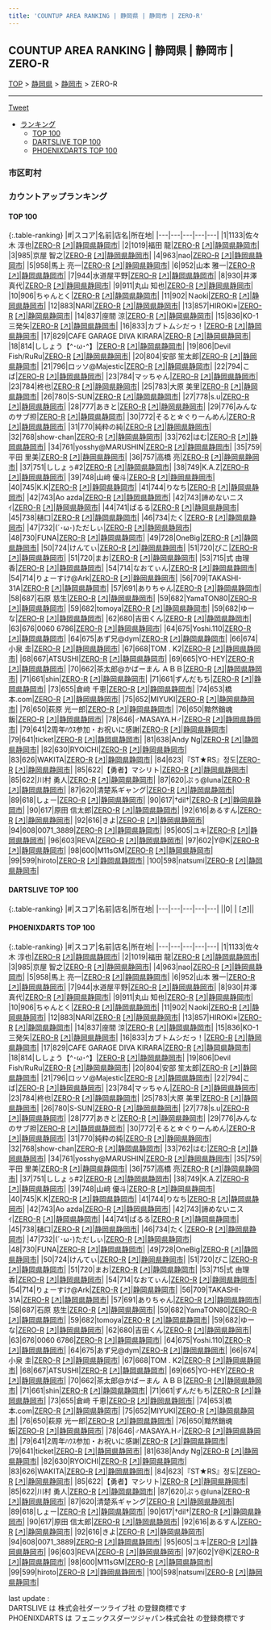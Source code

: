 ```yaml
---
title: 'COUNTUP AREA RANKING | 静岡県 | 静岡市 | ZERO-R'
---
```

## COUNTUP AREA RANKING | 静岡県 | 静岡市 | ZERO-R

[TOP](/darts/rank/) > [静岡県](/darts/rank/静岡県/) > [静岡市](/darts/rank/静岡県/静岡市/) > ZERO-R

___

<a href="https://twitter.com/share?ref_src=twsrc%5Etfw" data-text="COUNTUP AREA RANKING | 静岡県静岡市ZERO-R" class="twitter-share-button" data-hashtags="DARTSLIVE,PHOENIXDARTS,darts,ダーツ" data-show-count="false">Tweet</a>

* [ランキング](#カウントアップランキング)
    * [TOP 100](#top-100)
    * [DARTSLIVE TOP 100](#dartslive-top-100)
    * [PHOENIXDARTS TOP 100](#phoenixdarts-top-100)

### 市区町村

<ul>

</ul>

### カウントアップランキング

#### TOP 100



{:.table-ranking}
|#|スコア|名前|店名|所在地|
|---|---|---|---|---|
|1|1133|<span class="rank-name-pd"><span class="pro-icon-pd"></span>佐々木 淳也</span>|<a href="/darts/rank/shops/6836.html">ZERO-R</a> <a href="https://vs.phoenixdarts.com/jp/shop/shopDetailInfo/s_6836?s_seq=6836">[↗]</a>|<a href="/darts/rank/静岡県/静岡市">静岡県静岡市</a>|
|2|1019|<span class="rank-name-pd"><span class="pro-icon-pd"></span>福田 龍</span>|<a href="/darts/rank/shops/6836.html">ZERO-R</a> <a href="https://vs.phoenixdarts.com/jp/shop/shopDetailInfo/s_6836?s_seq=6836">[↗]</a>|<a href="/darts/rank/静岡県/静岡市">静岡県静岡市</a>|
|3|985|<span class="rank-name-pd">京屋 智之</span>|<a href="/darts/rank/shops/6836.html">ZERO-R</a> <a href="https://vs.phoenixdarts.com/jp/shop/shopDetailInfo/s_6836?s_seq=6836">[↗]</a>|<a href="/darts/rank/静岡県/静岡市">静岡県静岡市</a>|
|4|963|<span class="rank-name-pd">nao</span>|<a href="/darts/rank/shops/6836.html">ZERO-R</a> <a href="https://vs.phoenixdarts.com/jp/shop/shopDetailInfo/s_6836?s_seq=6836">[↗]</a>|<a href="/darts/rank/静岡県/静岡市">静岡県静岡市</a>|
|5|958|<span class="rank-name-pd">馬上 亮一</span>|<a href="/darts/rank/shops/6836.html">ZERO-R</a> <a href="https://vs.phoenixdarts.com/jp/shop/shopDetailInfo/s_6836?s_seq=6836">[↗]</a>|<a href="/darts/rank/静岡県/静岡市">静岡県静岡市</a>|
|6|952|<span class="rank-name-pd">山本 雅一</span>|<a href="/darts/rank/shops/6836.html">ZERO-R</a> <a href="https://vs.phoenixdarts.com/jp/shop/shopDetailInfo/s_6836?s_seq=6836">[↗]</a>|<a href="/darts/rank/静岡県/静岡市">静岡県静岡市</a>|
|7|944|<span class="rank-name-pd">水道屋平野</span>|<a href="/darts/rank/shops/6836.html">ZERO-R</a> <a href="https://vs.phoenixdarts.com/jp/shop/shopDetailInfo/s_6836?s_seq=6836">[↗]</a>|<a href="/darts/rank/静岡県/静岡市">静岡県静岡市</a>|
|8|930|<span class="rank-name-pd">井澤 真代</span>|<a href="/darts/rank/shops/6836.html">ZERO-R</a> <a href="https://vs.phoenixdarts.com/jp/shop/shopDetailInfo/s_6836?s_seq=6836">[↗]</a>|<a href="/darts/rank/静岡県/静岡市">静岡県静岡市</a>|
|9|911|<span class="rank-name-pd"><span class="pro-icon-pd"></span>丸山 知也</span>|<a href="/darts/rank/shops/6836.html">ZERO-R</a> <a href="https://vs.phoenixdarts.com/jp/shop/shopDetailInfo/s_6836?s_seq=6836">[↗]</a>|<a href="/darts/rank/静岡県/静岡市">静岡県静岡市</a>|
|10|906|<span class="rank-name-pd">ちゃんとく</span>|<a href="/darts/rank/shops/6836.html">ZERO-R</a> <a href="https://vs.phoenixdarts.com/jp/shop/shopDetailInfo/s_6836?s_seq=6836">[↗]</a>|<a href="/darts/rank/静岡県/静岡市">静岡県静岡市</a>|
|11|902|<span class="rank-name-pd">Ｎaoki</span>|<a href="/darts/rank/shops/6836.html">ZERO-R</a> <a href="https://vs.phoenixdarts.com/jp/shop/shopDetailInfo/s_6836?s_seq=6836">[↗]</a>|<a href="/darts/rank/静岡県/静岡市">静岡県静岡市</a>|
|12|883|<span class="rank-name-pd">NARI</span>|<a href="/darts/rank/shops/6836.html">ZERO-R</a> <a href="https://vs.phoenixdarts.com/jp/shop/shopDetailInfo/s_6836?s_seq=6836">[↗]</a>|<a href="/darts/rank/静岡県/静岡市">静岡県静岡市</a>|
|13|857|<span class="rank-name-pd">HIROKI⭐︎</span>|<a href="/darts/rank/shops/6836.html">ZERO-R</a> <a href="https://vs.phoenixdarts.com/jp/shop/shopDetailInfo/s_6836?s_seq=6836">[↗]</a>|<a href="/darts/rank/静岡県/静岡市">静岡県静岡市</a>|
|14|837|<span class="rank-name-pd">座間 涼</span>|<a href="/darts/rank/shops/6836.html">ZERO-R</a> <a href="https://vs.phoenixdarts.com/jp/shop/shopDetailInfo/s_6836?s_seq=6836">[↗]</a>|<a href="/darts/rank/静岡県/静岡市">静岡県静岡市</a>|
|15|836|<span class="rank-name-pd">KO-1 三発矢</span>|<a href="/darts/rank/shops/6836.html">ZERO-R</a> <a href="https://vs.phoenixdarts.com/jp/shop/shopDetailInfo/s_6836?s_seq=6836">[↗]</a>|<a href="/darts/rank/静岡県/静岡市">静岡県静岡市</a>|
|16|833|<span class="rank-name-pd">カブトムシだっ！</span>|<a href="/darts/rank/shops/6836.html">ZERO-R</a> <a href="https://vs.phoenixdarts.com/jp/shop/shopDetailInfo/s_6836?s_seq=6836">[↗]</a>|<a href="/darts/rank/静岡県/静岡市">静岡県静岡市</a>|
|17|829|<span class="rank-name-pd">CAFE GARAGE DIVA KIRARA</span>|<a href="/darts/rank/shops/6836.html">ZERO-R</a> <a href="https://vs.phoenixdarts.com/jp/shop/shopDetailInfo/s_6836?s_seq=6836">[↗]</a>|<a href="/darts/rank/静岡県/静岡市">静岡県静岡市</a>|
|18|814|<span class="rank-name-pd">ししょう【^･ω･^】</span>|<a href="/darts/rank/shops/6836.html">ZERO-R</a> <a href="https://vs.phoenixdarts.com/jp/shop/shopDetailInfo/s_6836?s_seq=6836">[↗]</a>|<a href="/darts/rank/静岡県/静岡市">静岡県静岡市</a>|
|19|806|<span class="rank-name-pd">Devil Fish/RuRu</span>|<a href="/darts/rank/shops/6836.html">ZERO-R</a> <a href="https://vs.phoenixdarts.com/jp/shop/shopDetailInfo/s_6836?s_seq=6836">[↗]</a>|<a href="/darts/rank/静岡県/静岡市">静岡県静岡市</a>|
|20|804|<span class="rank-name-pd"><span class="pro-icon-pd"></span>安部 笙太郎</span>|<a href="/darts/rank/shops/6836.html">ZERO-R</a> <a href="https://vs.phoenixdarts.com/jp/shop/shopDetailInfo/s_6836?s_seq=6836">[↗]</a>|<a href="/darts/rank/静岡県/静岡市">静岡県静岡市</a>|
|21|796|<span class="rank-name-pd">ロッソ@Majestic</span>|<a href="/darts/rank/shops/6836.html">ZERO-R</a> <a href="https://vs.phoenixdarts.com/jp/shop/shopDetailInfo/s_6836?s_seq=6836">[↗]</a>|<a href="/darts/rank/静岡県/静岡市">静岡県静岡市</a>|
|22|794|<span class="rank-name-pd">こば</span>|<a href="/darts/rank/shops/6836.html">ZERO-R</a> <a href="https://vs.phoenixdarts.com/jp/shop/shopDetailInfo/s_6836?s_seq=6836">[↗]</a>|<a href="/darts/rank/静岡県/静岡市">静岡県静岡市</a>|
|23|784|<span class="rank-name-pd">マッちゃん</span>|<a href="/darts/rank/shops/6836.html">ZERO-R</a> <a href="https://vs.phoenixdarts.com/jp/shop/shopDetailInfo/s_6836?s_seq=6836">[↗]</a>|<a href="/darts/rank/静岡県/静岡市">静岡県静岡市</a>|
|23|784|<span class="rank-name-pd">柊也</span>|<a href="/darts/rank/shops/6836.html">ZERO-R</a> <a href="https://vs.phoenixdarts.com/jp/shop/shopDetailInfo/s_6836?s_seq=6836">[↗]</a>|<a href="/darts/rank/静岡県/静岡市">静岡県静岡市</a>|
|25|783|<span class="rank-name-pd">大原 美里</span>|<a href="/darts/rank/shops/6836.html">ZERO-R</a> <a href="https://vs.phoenixdarts.com/jp/shop/shopDetailInfo/s_6836?s_seq=6836">[↗]</a>|<a href="/darts/rank/静岡県/静岡市">静岡県静岡市</a>|
|26|780|<span class="rank-name-pd">S-SUN</span>|<a href="/darts/rank/shops/6836.html">ZERO-R</a> <a href="https://vs.phoenixdarts.com/jp/shop/shopDetailInfo/s_6836?s_seq=6836">[↗]</a>|<a href="/darts/rank/静岡県/静岡市">静岡県静岡市</a>|
|27|778|<span class="rank-name-pd">s.u</span>|<a href="/darts/rank/shops/6836.html">ZERO-R</a> <a href="https://vs.phoenixdarts.com/jp/shop/shopDetailInfo/s_6836?s_seq=6836">[↗]</a>|<a href="/darts/rank/静岡県/静岡市">静岡県静岡市</a>|
|28|777|<span class="rank-name-pd">あきと</span>|<a href="/darts/rank/shops/6836.html">ZERO-R</a> <a href="https://vs.phoenixdarts.com/jp/shop/shopDetailInfo/s_6836?s_seq=6836">[↗]</a>|<a href="/darts/rank/静岡県/静岡市">静岡県静岡市</a>|
|29|776|<span class="rank-name-pd">みんなのサブ担</span>|<a href="/darts/rank/shops/6836.html">ZERO-R</a> <a href="https://vs.phoenixdarts.com/jp/shop/shopDetailInfo/s_6836?s_seq=6836">[↗]</a>|<a href="/darts/rank/静岡県/静岡市">静岡県静岡市</a>|
|30|772|<span class="rank-name-pd">そると☆ぐりーんめん</span>|<a href="/darts/rank/shops/6836.html">ZERO-R</a> <a href="https://vs.phoenixdarts.com/jp/shop/shopDetailInfo/s_6836?s_seq=6836">[↗]</a>|<a href="/darts/rank/静岡県/静岡市">静岡県静岡市</a>|
|31|770|<span class="rank-name-pd">純粋の純</span>|<a href="/darts/rank/shops/6836.html">ZERO-R</a> <a href="https://vs.phoenixdarts.com/jp/shop/shopDetailInfo/s_6836?s_seq=6836">[↗]</a>|<a href="/darts/rank/静岡県/静岡市">静岡県静岡市</a>|
|32|768|<span class="rank-name-pd">show-chan</span>|<a href="/darts/rank/shops/6836.html">ZERO-R</a> <a href="https://vs.phoenixdarts.com/jp/shop/shopDetailInfo/s_6836?s_seq=6836">[↗]</a>|<a href="/darts/rank/静岡県/静岡市">静岡県静岡市</a>|
|33|762|<span class="rank-name-pd">はむ</span>|<a href="/darts/rank/shops/6836.html">ZERO-R</a> <a href="https://vs.phoenixdarts.com/jp/shop/shopDetailInfo/s_6836?s_seq=6836">[↗]</a>|<a href="/darts/rank/静岡県/静岡市">静岡県静岡市</a>|
|34|761|<span class="rank-name-pd">yosshy@MARUSHIN</span>|<a href="/darts/rank/shops/6836.html">ZERO-R</a> <a href="https://vs.phoenixdarts.com/jp/shop/shopDetailInfo/s_6836?s_seq=6836">[↗]</a>|<a href="/darts/rank/静岡県/静岡市">静岡県静岡市</a>|
|35|759|<span class="rank-name-pd"><span class="pro-icon-pd"></span>平田 里美</span>|<a href="/darts/rank/shops/6836.html">ZERO-R</a> <a href="https://vs.phoenixdarts.com/jp/shop/shopDetailInfo/s_6836?s_seq=6836">[↗]</a>|<a href="/darts/rank/静岡県/静岡市">静岡県静岡市</a>|
|36|757|<span class="rank-name-pd"><span class="pro-icon-pd"></span>高橋  亮</span>|<a href="/darts/rank/shops/6836.html">ZERO-R</a> <a href="https://vs.phoenixdarts.com/jp/shop/shopDetailInfo/s_6836?s_seq=6836">[↗]</a>|<a href="/darts/rank/静岡県/静岡市">静岡県静岡市</a>|
|37|751|<span class="rank-name-pd">ししょぅ#2</span>|<a href="/darts/rank/shops/6836.html">ZERO-R</a> <a href="https://vs.phoenixdarts.com/jp/shop/shopDetailInfo/s_6836?s_seq=6836">[↗]</a>|<a href="/darts/rank/静岡県/静岡市">静岡県静岡市</a>|
|38|749|<span class="rank-name-pd">K.A.Z</span>|<a href="/darts/rank/shops/6836.html">ZERO-R</a> <a href="https://vs.phoenixdarts.com/jp/shop/shopDetailInfo/s_6836?s_seq=6836">[↗]</a>|<a href="/darts/rank/静岡県/静岡市">静岡県静岡市</a>|
|39|748|<span class="rank-name-pd"><span class="pro-icon-pd"></span>山﨑 優斗</span>|<a href="/darts/rank/shops/6836.html">ZERO-R</a> <a href="https://vs.phoenixdarts.com/jp/shop/shopDetailInfo/s_6836?s_seq=6836">[↗]</a>|<a href="/darts/rank/静岡県/静岡市">静岡県静岡市</a>|
|40|745|<span class="rank-name-pd">K.K</span>|<a href="/darts/rank/shops/6836.html">ZERO-R</a> <a href="https://vs.phoenixdarts.com/jp/shop/shopDetailInfo/s_6836?s_seq=6836">[↗]</a>|<a href="/darts/rank/静岡県/静岡市">静岡県静岡市</a>|
|41|744|<span class="rank-name-pd">りなち</span>|<a href="/darts/rank/shops/6836.html">ZERO-R</a> <a href="https://vs.phoenixdarts.com/jp/shop/shopDetailInfo/s_6836?s_seq=6836">[↗]</a>|<a href="/darts/rank/静岡県/静岡市">静岡県静岡市</a>|
|42|743|<span class="rank-name-pd">Ao azda</span>|<a href="/darts/rank/shops/6836.html">ZERO-R</a> <a href="https://vs.phoenixdarts.com/jp/shop/shopDetailInfo/s_6836?s_seq=6836">[↗]</a>|<a href="/darts/rank/静岡県/静岡市">静岡県静岡市</a>|
|42|743|<span class="rank-name-pd">諦めないニスｲ</span>|<a href="/darts/rank/shops/6836.html">ZERO-R</a> <a href="https://vs.phoenixdarts.com/jp/shop/shopDetailInfo/s_6836?s_seq=6836">[↗]</a>|<a href="/darts/rank/静岡県/静岡市">静岡県静岡市</a>|
|44|741|<span class="rank-name-pd">ぱるる</span>|<a href="/darts/rank/shops/6836.html">ZERO-R</a> <a href="https://vs.phoenixdarts.com/jp/shop/shopDetailInfo/s_6836?s_seq=6836">[↗]</a>|<a href="/darts/rank/静岡県/静岡市">静岡県静岡市</a>|
|45|738|<span class="rank-name-pd">樋口</span>|<a href="/darts/rank/shops/6836.html">ZERO-R</a> <a href="https://vs.phoenixdarts.com/jp/shop/shopDetailInfo/s_6836?s_seq=6836">[↗]</a>|<a href="/darts/rank/静岡県/静岡市">静岡県静岡市</a>|
|46|734|<span class="rank-name-pd">たく</span>|<a href="/darts/rank/shops/6836.html">ZERO-R</a> <a href="https://vs.phoenixdarts.com/jp/shop/shopDetailInfo/s_6836?s_seq=6836">[↗]</a>|<a href="/darts/rank/静岡県/静岡市">静岡県静岡市</a>|
|47|732|<span class="rank-name-pd">(´･ω･)ただしぃ</span>|<a href="/darts/rank/shops/6836.html">ZERO-R</a> <a href="https://vs.phoenixdarts.com/jp/shop/shopDetailInfo/s_6836?s_seq=6836">[↗]</a>|<a href="/darts/rank/静岡県/静岡市">静岡県静岡市</a>|
|48|730|<span class="rank-name-pd">FUNA</span>|<a href="/darts/rank/shops/6836.html">ZERO-R</a> <a href="https://vs.phoenixdarts.com/jp/shop/shopDetailInfo/s_6836?s_seq=6836">[↗]</a>|<a href="/darts/rank/静岡県/静岡市">静岡県静岡市</a>|
|49|728|<span class="rank-name-pd">OneBig</span>|<a href="/darts/rank/shops/6836.html">ZERO-R</a> <a href="https://vs.phoenixdarts.com/jp/shop/shopDetailInfo/s_6836?s_seq=6836">[↗]</a>|<a href="/darts/rank/静岡県/静岡市">静岡県静岡市</a>|
|50|724|<span class="rank-name-pd">けんてぃ</span>|<a href="/darts/rank/shops/6836.html">ZERO-R</a> <a href="https://vs.phoenixdarts.com/jp/shop/shopDetailInfo/s_6836?s_seq=6836">[↗]</a>|<a href="/darts/rank/静岡県/静岡市">静岡県静岡市</a>|
|51|720|<span class="rank-name-pd">ぴこ</span>|<a href="/darts/rank/shops/6836.html">ZERO-R</a> <a href="https://vs.phoenixdarts.com/jp/shop/shopDetailInfo/s_6836?s_seq=6836">[↗]</a>|<a href="/darts/rank/静岡県/静岡市">静岡県静岡市</a>|
|51|720|<span class="rank-name-pd">まお</span>|<a href="/darts/rank/shops/6836.html">ZERO-R</a> <a href="https://vs.phoenixdarts.com/jp/shop/shopDetailInfo/s_6836?s_seq=6836">[↗]</a>|<a href="/darts/rank/静岡県/静岡市">静岡県静岡市</a>|
|53|715|<span class="rank-name-pd"><span class="pro-icon-pd"></span>式 由理香</span>|<a href="/darts/rank/shops/6836.html">ZERO-R</a> <a href="https://vs.phoenixdarts.com/jp/shop/shopDetailInfo/s_6836?s_seq=6836">[↗]</a>|<a href="/darts/rank/静岡県/静岡市">静岡県静岡市</a>|
|54|714|<span class="rank-name-pd">なおてぃん</span>|<a href="/darts/rank/shops/6836.html">ZERO-R</a> <a href="https://vs.phoenixdarts.com/jp/shop/shopDetailInfo/s_6836?s_seq=6836">[↗]</a>|<a href="/darts/rank/静岡県/静岡市">静岡県静岡市</a>|
|54|714|<span class="rank-name-pd">りょーすけ@Ark</span>|<a href="/darts/rank/shops/6836.html">ZERO-R</a> <a href="https://vs.phoenixdarts.com/jp/shop/shopDetailInfo/s_6836?s_seq=6836">[↗]</a>|<a href="/darts/rank/静岡県/静岡市">静岡県静岡市</a>|
|56|709|<span class="rank-name-pd">TAKASHI-31A</span>|<a href="/darts/rank/shops/6836.html">ZERO-R</a> <a href="https://vs.phoenixdarts.com/jp/shop/shopDetailInfo/s_6836?s_seq=6836">[↗]</a>|<a href="/darts/rank/静岡県/静岡市">静岡県静岡市</a>|
|57|691|<span class="rank-name-pd">ありちゃん</span>|<a href="/darts/rank/shops/6836.html">ZERO-R</a> <a href="https://vs.phoenixdarts.com/jp/shop/shopDetailInfo/s_6836?s_seq=6836">[↗]</a>|<a href="/darts/rank/静岡県/静岡市">静岡県静岡市</a>|
|58|687|<span class="rank-name-pd"><span class="pro-icon-pd"></span>石原 慈生</span>|<a href="/darts/rank/shops/6836.html">ZERO-R</a> <a href="https://vs.phoenixdarts.com/jp/shop/shopDetailInfo/s_6836?s_seq=6836">[↗]</a>|<a href="/darts/rank/静岡県/静岡市">静岡県静岡市</a>|
|59|682|<span class="rank-name-pd">YamaTON80</span>|<a href="/darts/rank/shops/6836.html">ZERO-R</a> <a href="https://vs.phoenixdarts.com/jp/shop/shopDetailInfo/s_6836?s_seq=6836">[↗]</a>|<a href="/darts/rank/静岡県/静岡市">静岡県静岡市</a>|
|59|682|<span class="rank-name-pd">tomoya</span>|<a href="/darts/rank/shops/6836.html">ZERO-R</a> <a href="https://vs.phoenixdarts.com/jp/shop/shopDetailInfo/s_6836?s_seq=6836">[↗]</a>|<a href="/darts/rank/静岡県/静岡市">静岡県静岡市</a>|
|59|682|<span class="rank-name-pd">ゆーな</span>|<a href="/darts/rank/shops/6836.html">ZERO-R</a> <a href="https://vs.phoenixdarts.com/jp/shop/shopDetailInfo/s_6836?s_seq=6836">[↗]</a>|<a href="/darts/rank/静岡県/静岡市">静岡県静岡市</a>|
|62|680|<span class="rank-name-pd">吉田くん</span>|<a href="/darts/rank/shops/6836.html">ZERO-R</a> <a href="https://vs.phoenixdarts.com/jp/shop/shopDetailInfo/s_6836?s_seq=6836">[↗]</a>|<a href="/darts/rank/静岡県/静岡市">静岡県静岡市</a>|
|63|676|<span class="rank-name-pd">0060 6786</span>|<a href="/darts/rank/shops/6836.html">ZERO-R</a> <a href="https://vs.phoenixdarts.com/jp/shop/shopDetailInfo/s_6836?s_seq=6836">[↗]</a>|<a href="/darts/rank/静岡県/静岡市">静岡県静岡市</a>|
|64|675|<span class="rank-name-pd">Yoshi.110</span>|<a href="/darts/rank/shops/6836.html">ZERO-R</a> <a href="https://vs.phoenixdarts.com/jp/shop/shopDetailInfo/s_6836?s_seq=6836">[↗]</a>|<a href="/darts/rank/静岡県/静岡市">静岡県静岡市</a>|
|64|675|<span class="rank-name-pd">あず兄@dym</span>|<a href="/darts/rank/shops/6836.html">ZERO-R</a> <a href="https://vs.phoenixdarts.com/jp/shop/shopDetailInfo/s_6836?s_seq=6836">[↗]</a>|<a href="/darts/rank/静岡県/静岡市">静岡県静岡市</a>|
|66|674|<span class="rank-name-pd"><span class="pro-icon-pd"></span>小泉 圭</span>|<a href="/darts/rank/shops/6836.html">ZERO-R</a> <a href="https://vs.phoenixdarts.com/jp/shop/shopDetailInfo/s_6836?s_seq=6836">[↗]</a>|<a href="/darts/rank/静岡県/静岡市">静岡県静岡市</a>|
|67|668|<span class="rank-name-pd">TOM . K2</span>|<a href="/darts/rank/shops/6836.html">ZERO-R</a> <a href="https://vs.phoenixdarts.com/jp/shop/shopDetailInfo/s_6836?s_seq=6836">[↗]</a>|<a href="/darts/rank/静岡県/静岡市">静岡県静岡市</a>|
|68|667|<span class="rank-name-pd">ATSUSHI</span>|<a href="/darts/rank/shops/6836.html">ZERO-R</a> <a href="https://vs.phoenixdarts.com/jp/shop/shopDetailInfo/s_6836?s_seq=6836">[↗]</a>|<a href="/darts/rank/静岡県/静岡市">静岡県静岡市</a>|
|69|665|<span class="rank-name-pd">YO-HEY</span>|<a href="/darts/rank/shops/6836.html">ZERO-R</a> <a href="https://vs.phoenixdarts.com/jp/shop/shopDetailInfo/s_6836?s_seq=6836">[↗]</a>|<a href="/darts/rank/静岡県/静岡市">静岡県静岡市</a>|
|70|662|<span class="rank-name-pd">茶太郎@かばーまん ＡＢＢ</span>|<a href="/darts/rank/shops/6836.html">ZERO-R</a> <a href="https://vs.phoenixdarts.com/jp/shop/shopDetailInfo/s_6836?s_seq=6836">[↗]</a>|<a href="/darts/rank/静岡県/静岡市">静岡県静岡市</a>|
|71|661|<span class="rank-name-pd">shin</span>|<a href="/darts/rank/shops/6836.html">ZERO-R</a> <a href="https://vs.phoenixdarts.com/jp/shop/shopDetailInfo/s_6836?s_seq=6836">[↗]</a>|<a href="/darts/rank/静岡県/静岡市">静岡県静岡市</a>|
|71|661|<span class="rank-name-pd">ずんだもち</span>|<a href="/darts/rank/shops/6836.html">ZERO-R</a> <a href="https://vs.phoenixdarts.com/jp/shop/shopDetailInfo/s_6836?s_seq=6836">[↗]</a>|<a href="/darts/rank/静岡県/静岡市">静岡県静岡市</a>|
|73|655|<span class="rank-name-pd">倉﨑 千恵</span>|<a href="/darts/rank/shops/6836.html">ZERO-R</a> <a href="https://vs.phoenixdarts.com/jp/shop/shopDetailInfo/s_6836?s_seq=6836">[↗]</a>|<a href="/darts/rank/静岡県/静岡市">静岡県静岡市</a>|
|74|653|<span class="rank-name-pd">橋本.com</span>|<a href="/darts/rank/shops/6836.html">ZERO-R</a> <a href="https://vs.phoenixdarts.com/jp/shop/shopDetailInfo/s_6836?s_seq=6836">[↗]</a>|<a href="/darts/rank/静岡県/静岡市">静岡県静岡市</a>|
|75|652|<span class="rank-name-pd">MIYUKI</span>|<a href="/darts/rank/shops/6836.html">ZERO-R</a> <a href="https://vs.phoenixdarts.com/jp/shop/shopDetailInfo/s_6836?s_seq=6836">[↗]</a>|<a href="/darts/rank/静岡県/静岡市">静岡県静岡市</a>|
|76|650|<span class="rank-name-pd"><span class="pro-icon-pd"></span>萩原 光一郎</span>|<a href="/darts/rank/shops/6836.html">ZERO-R</a> <a href="https://vs.phoenixdarts.com/jp/shop/shopDetailInfo/s_6836?s_seq=6836">[↗]</a>|<a href="/darts/rank/静岡県/静岡市">静岡県静岡市</a>|
|76|650|<span class="rank-name-pd">黯然銷魂飯</span>|<a href="/darts/rank/shops/6836.html">ZERO-R</a> <a href="https://vs.phoenixdarts.com/jp/shop/shopDetailInfo/s_6836?s_seq=6836">[↗]</a>|<a href="/darts/rank/静岡県/静岡市">静岡県静岡市</a>|
|78|646|<span class="rank-name-pd">♂MASAYA.H♂</span>|<a href="/darts/rank/shops/6836.html">ZERO-R</a> <a href="https://vs.phoenixdarts.com/jp/shop/shopDetailInfo/s_6836?s_seq=6836">[↗]</a>|<a href="/darts/rank/静岡県/静岡市">静岡県静岡市</a>|
|79|641|<span class="rank-name-pd">2周年ﾊｳｽ参加・お祝いに感謝</span>|<a href="/darts/rank/shops/6836.html">ZERO-R</a> <a href="https://vs.phoenixdarts.com/jp/shop/shopDetailInfo/s_6836?s_seq=6836">[↗]</a>|<a href="/darts/rank/静岡県/静岡市">静岡県静岡市</a>|
|79|641|<span class="rank-name-pd">ticket</span>|<a href="/darts/rank/shops/6836.html">ZERO-R</a> <a href="https://vs.phoenixdarts.com/jp/shop/shopDetailInfo/s_6836?s_seq=6836">[↗]</a>|<a href="/darts/rank/静岡県/静岡市">静岡県静岡市</a>|
|81|638|<span class="rank-name-pd">Andy Ng</span>|<a href="/darts/rank/shops/6836.html">ZERO-R</a> <a href="https://vs.phoenixdarts.com/jp/shop/shopDetailInfo/s_6836?s_seq=6836">[↗]</a>|<a href="/darts/rank/静岡県/静岡市">静岡県静岡市</a>|
|82|630|<span class="rank-name-pd">RYOICHI</span>|<a href="/darts/rank/shops/6836.html">ZERO-R</a> <a href="https://vs.phoenixdarts.com/jp/shop/shopDetailInfo/s_6836?s_seq=6836">[↗]</a>|<a href="/darts/rank/静岡県/静岡市">静岡県静岡市</a>|
|83|626|<span class="rank-name-pd">WAKITA</span>|<a href="/darts/rank/shops/6836.html">ZERO-R</a> <a href="https://vs.phoenixdarts.com/jp/shop/shopDetailInfo/s_6836?s_seq=6836">[↗]</a>|<a href="/darts/rank/静岡県/静岡市">静岡県静岡市</a>|
|84|623|<span class="rank-name-pd">『ST★RS』정도</span>|<a href="/darts/rank/shops/6836.html">ZERO-R</a> <a href="https://vs.phoenixdarts.com/jp/shop/shopDetailInfo/s_6836?s_seq=6836">[↗]</a>|<a href="/darts/rank/静岡県/静岡市">静岡県静岡市</a>|
|85|622|<span class="rank-name-pd">【勇者】マシリト</span>|<a href="/darts/rank/shops/6836.html">ZERO-R</a> <a href="https://vs.phoenixdarts.com/jp/shop/shopDetailInfo/s_6836?s_seq=6836">[↗]</a>|<a href="/darts/rank/静岡県/静岡市">静岡県静岡市</a>|
|85|622|<span class="rank-name-pd"><span class="pro-icon-pd"></span>川村 勇人</span>|<a href="/darts/rank/shops/6836.html">ZERO-R</a> <a href="https://vs.phoenixdarts.com/jp/shop/shopDetailInfo/s_6836?s_seq=6836">[↗]</a>|<a href="/darts/rank/静岡県/静岡市">静岡県静岡市</a>|
|87|620|<span class="rank-name-pd">ぷぅ@luna</span>|<a href="/darts/rank/shops/6836.html">ZERO-R</a> <a href="https://vs.phoenixdarts.com/jp/shop/shopDetailInfo/s_6836?s_seq=6836">[↗]</a>|<a href="/darts/rank/静岡県/静岡市">静岡県静岡市</a>|
|87|620|<span class="rank-name-pd">清楚系ギャング</span>|<a href="/darts/rank/shops/6836.html">ZERO-R</a> <a href="https://vs.phoenixdarts.com/jp/shop/shopDetailInfo/s_6836?s_seq=6836">[↗]</a>|<a href="/darts/rank/静岡県/静岡市">静岡県静岡市</a>|
|89|618|<span class="rank-name-pd">しょー</span>|<a href="/darts/rank/shops/6836.html">ZERO-R</a> <a href="https://vs.phoenixdarts.com/jp/shop/shopDetailInfo/s_6836?s_seq=6836">[↗]</a>|<a href="/darts/rank/静岡県/静岡市">静岡県静岡市</a>|
|90|617|<span class="rank-name-pd">†dil†</span>|<a href="/darts/rank/shops/6836.html">ZERO-R</a> <a href="https://vs.phoenixdarts.com/jp/shop/shopDetailInfo/s_6836?s_seq=6836">[↗]</a>|<a href="/darts/rank/静岡県/静岡市">静岡県静岡市</a>|
|90|617|<span class="rank-name-pd">原田 信太郎</span>|<a href="/darts/rank/shops/6836.html">ZERO-R</a> <a href="https://vs.phoenixdarts.com/jp/shop/shopDetailInfo/s_6836?s_seq=6836">[↗]</a>|<a href="/darts/rank/静岡県/静岡市">静岡県静岡市</a>|
|92|616|<span class="rank-name-pd">あるすん</span>|<a href="/darts/rank/shops/6836.html">ZERO-R</a> <a href="https://vs.phoenixdarts.com/jp/shop/shopDetailInfo/s_6836?s_seq=6836">[↗]</a>|<a href="/darts/rank/静岡県/静岡市">静岡県静岡市</a>|
|92|616|<span class="rank-name-pd">きよ</span>|<a href="/darts/rank/shops/6836.html">ZERO-R</a> <a href="https://vs.phoenixdarts.com/jp/shop/shopDetailInfo/s_6836?s_seq=6836">[↗]</a>|<a href="/darts/rank/静岡県/静岡市">静岡県静岡市</a>|
|94|608|<span class="rank-name-pd">0071_3889</span>|<a href="/darts/rank/shops/6836.html">ZERO-R</a> <a href="https://vs.phoenixdarts.com/jp/shop/shopDetailInfo/s_6836?s_seq=6836">[↗]</a>|<a href="/darts/rank/静岡県/静岡市">静岡県静岡市</a>|
|95|605|<span class="rank-name-pd">ユキ</span>|<a href="/darts/rank/shops/6836.html">ZERO-R</a> <a href="https://vs.phoenixdarts.com/jp/shop/shopDetailInfo/s_6836?s_seq=6836">[↗]</a>|<a href="/darts/rank/静岡県/静岡市">静岡県静岡市</a>|
|96|603|<span class="rank-name-pd">REVA</span>|<a href="/darts/rank/shops/6836.html">ZERO-R</a> <a href="https://vs.phoenixdarts.com/jp/shop/shopDetailInfo/s_6836?s_seq=6836">[↗]</a>|<a href="/darts/rank/静岡県/静岡市">静岡県静岡市</a>|
|97|602|<span class="rank-name-pd">Y@K</span>|<a href="/darts/rank/shops/6836.html">ZERO-R</a> <a href="https://vs.phoenixdarts.com/jp/shop/shopDetailInfo/s_6836?s_seq=6836">[↗]</a>|<a href="/darts/rank/静岡県/静岡市">静岡県静岡市</a>|
|98|600|<span class="rank-name-pd">M11sGM</span>|<a href="/darts/rank/shops/6836.html">ZERO-R</a> <a href="https://vs.phoenixdarts.com/jp/shop/shopDetailInfo/s_6836?s_seq=6836">[↗]</a>|<a href="/darts/rank/静岡県/静岡市">静岡県静岡市</a>|
|99|599|<span class="rank-name-pd">hiroto</span>|<a href="/darts/rank/shops/6836.html">ZERO-R</a> <a href="https://vs.phoenixdarts.com/jp/shop/shopDetailInfo/s_6836?s_seq=6836">[↗]</a>|<a href="/darts/rank/静岡県/静岡市">静岡県静岡市</a>|
|100|598|<span class="rank-name-pd">natsumi</span>|<a href="/darts/rank/shops/6836.html">ZERO-R</a> <a href="https://vs.phoenixdarts.com/jp/shop/shopDetailInfo/s_6836?s_seq=6836">[↗]</a>|<a href="/darts/rank/静岡県/静岡市">静岡県静岡市</a>|


#### DARTSLIVE TOP 100



{:.table-ranking}
|#|スコア|名前|店名|所在地|
|---|---|---|---|---|
||0|<span class="rank-name-dl"> </span>|<a href="/darts/rank/shops/.html"></a> <a href="">[↗]</a>|<a href="/darts/rank//"></a>|


#### PHOENIXDARTS TOP 100



{:.table-ranking}
|#|スコア|名前|店名|所在地|
|---|---|---|---|---|
|1|1133|<span class="rank-name-pd"><span class="pro-icon-pd"></span>佐々木 淳也</span>|<a href="/darts/rank/shops/6836.html">ZERO-R</a> <a href="https://vs.phoenixdarts.com/jp/shop/shopDetailInfo/s_6836?s_seq=6836">[↗]</a>|<a href="/darts/rank/静岡県/静岡市">静岡県静岡市</a>|
|2|1019|<span class="rank-name-pd"><span class="pro-icon-pd"></span>福田 龍</span>|<a href="/darts/rank/shops/6836.html">ZERO-R</a> <a href="https://vs.phoenixdarts.com/jp/shop/shopDetailInfo/s_6836?s_seq=6836">[↗]</a>|<a href="/darts/rank/静岡県/静岡市">静岡県静岡市</a>|
|3|985|<span class="rank-name-pd">京屋 智之</span>|<a href="/darts/rank/shops/6836.html">ZERO-R</a> <a href="https://vs.phoenixdarts.com/jp/shop/shopDetailInfo/s_6836?s_seq=6836">[↗]</a>|<a href="/darts/rank/静岡県/静岡市">静岡県静岡市</a>|
|4|963|<span class="rank-name-pd">nao</span>|<a href="/darts/rank/shops/6836.html">ZERO-R</a> <a href="https://vs.phoenixdarts.com/jp/shop/shopDetailInfo/s_6836?s_seq=6836">[↗]</a>|<a href="/darts/rank/静岡県/静岡市">静岡県静岡市</a>|
|5|958|<span class="rank-name-pd">馬上 亮一</span>|<a href="/darts/rank/shops/6836.html">ZERO-R</a> <a href="https://vs.phoenixdarts.com/jp/shop/shopDetailInfo/s_6836?s_seq=6836">[↗]</a>|<a href="/darts/rank/静岡県/静岡市">静岡県静岡市</a>|
|6|952|<span class="rank-name-pd">山本 雅一</span>|<a href="/darts/rank/shops/6836.html">ZERO-R</a> <a href="https://vs.phoenixdarts.com/jp/shop/shopDetailInfo/s_6836?s_seq=6836">[↗]</a>|<a href="/darts/rank/静岡県/静岡市">静岡県静岡市</a>|
|7|944|<span class="rank-name-pd">水道屋平野</span>|<a href="/darts/rank/shops/6836.html">ZERO-R</a> <a href="https://vs.phoenixdarts.com/jp/shop/shopDetailInfo/s_6836?s_seq=6836">[↗]</a>|<a href="/darts/rank/静岡県/静岡市">静岡県静岡市</a>|
|8|930|<span class="rank-name-pd">井澤 真代</span>|<a href="/darts/rank/shops/6836.html">ZERO-R</a> <a href="https://vs.phoenixdarts.com/jp/shop/shopDetailInfo/s_6836?s_seq=6836">[↗]</a>|<a href="/darts/rank/静岡県/静岡市">静岡県静岡市</a>|
|9|911|<span class="rank-name-pd"><span class="pro-icon-pd"></span>丸山 知也</span>|<a href="/darts/rank/shops/6836.html">ZERO-R</a> <a href="https://vs.phoenixdarts.com/jp/shop/shopDetailInfo/s_6836?s_seq=6836">[↗]</a>|<a href="/darts/rank/静岡県/静岡市">静岡県静岡市</a>|
|10|906|<span class="rank-name-pd">ちゃんとく</span>|<a href="/darts/rank/shops/6836.html">ZERO-R</a> <a href="https://vs.phoenixdarts.com/jp/shop/shopDetailInfo/s_6836?s_seq=6836">[↗]</a>|<a href="/darts/rank/静岡県/静岡市">静岡県静岡市</a>|
|11|902|<span class="rank-name-pd">Ｎaoki</span>|<a href="/darts/rank/shops/6836.html">ZERO-R</a> <a href="https://vs.phoenixdarts.com/jp/shop/shopDetailInfo/s_6836?s_seq=6836">[↗]</a>|<a href="/darts/rank/静岡県/静岡市">静岡県静岡市</a>|
|12|883|<span class="rank-name-pd">NARI</span>|<a href="/darts/rank/shops/6836.html">ZERO-R</a> <a href="https://vs.phoenixdarts.com/jp/shop/shopDetailInfo/s_6836?s_seq=6836">[↗]</a>|<a href="/darts/rank/静岡県/静岡市">静岡県静岡市</a>|
|13|857|<span class="rank-name-pd">HIROKI⭐︎</span>|<a href="/darts/rank/shops/6836.html">ZERO-R</a> <a href="https://vs.phoenixdarts.com/jp/shop/shopDetailInfo/s_6836?s_seq=6836">[↗]</a>|<a href="/darts/rank/静岡県/静岡市">静岡県静岡市</a>|
|14|837|<span class="rank-name-pd">座間 涼</span>|<a href="/darts/rank/shops/6836.html">ZERO-R</a> <a href="https://vs.phoenixdarts.com/jp/shop/shopDetailInfo/s_6836?s_seq=6836">[↗]</a>|<a href="/darts/rank/静岡県/静岡市">静岡県静岡市</a>|
|15|836|<span class="rank-name-pd">KO-1 三発矢</span>|<a href="/darts/rank/shops/6836.html">ZERO-R</a> <a href="https://vs.phoenixdarts.com/jp/shop/shopDetailInfo/s_6836?s_seq=6836">[↗]</a>|<a href="/darts/rank/静岡県/静岡市">静岡県静岡市</a>|
|16|833|<span class="rank-name-pd">カブトムシだっ！</span>|<a href="/darts/rank/shops/6836.html">ZERO-R</a> <a href="https://vs.phoenixdarts.com/jp/shop/shopDetailInfo/s_6836?s_seq=6836">[↗]</a>|<a href="/darts/rank/静岡県/静岡市">静岡県静岡市</a>|
|17|829|<span class="rank-name-pd">CAFE GARAGE DIVA KIRARA</span>|<a href="/darts/rank/shops/6836.html">ZERO-R</a> <a href="https://vs.phoenixdarts.com/jp/shop/shopDetailInfo/s_6836?s_seq=6836">[↗]</a>|<a href="/darts/rank/静岡県/静岡市">静岡県静岡市</a>|
|18|814|<span class="rank-name-pd">ししょう【^･ω･^】</span>|<a href="/darts/rank/shops/6836.html">ZERO-R</a> <a href="https://vs.phoenixdarts.com/jp/shop/shopDetailInfo/s_6836?s_seq=6836">[↗]</a>|<a href="/darts/rank/静岡県/静岡市">静岡県静岡市</a>|
|19|806|<span class="rank-name-pd">Devil Fish/RuRu</span>|<a href="/darts/rank/shops/6836.html">ZERO-R</a> <a href="https://vs.phoenixdarts.com/jp/shop/shopDetailInfo/s_6836?s_seq=6836">[↗]</a>|<a href="/darts/rank/静岡県/静岡市">静岡県静岡市</a>|
|20|804|<span class="rank-name-pd"><span class="pro-icon-pd"></span>安部 笙太郎</span>|<a href="/darts/rank/shops/6836.html">ZERO-R</a> <a href="https://vs.phoenixdarts.com/jp/shop/shopDetailInfo/s_6836?s_seq=6836">[↗]</a>|<a href="/darts/rank/静岡県/静岡市">静岡県静岡市</a>|
|21|796|<span class="rank-name-pd">ロッソ@Majestic</span>|<a href="/darts/rank/shops/6836.html">ZERO-R</a> <a href="https://vs.phoenixdarts.com/jp/shop/shopDetailInfo/s_6836?s_seq=6836">[↗]</a>|<a href="/darts/rank/静岡県/静岡市">静岡県静岡市</a>|
|22|794|<span class="rank-name-pd">こば</span>|<a href="/darts/rank/shops/6836.html">ZERO-R</a> <a href="https://vs.phoenixdarts.com/jp/shop/shopDetailInfo/s_6836?s_seq=6836">[↗]</a>|<a href="/darts/rank/静岡県/静岡市">静岡県静岡市</a>|
|23|784|<span class="rank-name-pd">マッちゃん</span>|<a href="/darts/rank/shops/6836.html">ZERO-R</a> <a href="https://vs.phoenixdarts.com/jp/shop/shopDetailInfo/s_6836?s_seq=6836">[↗]</a>|<a href="/darts/rank/静岡県/静岡市">静岡県静岡市</a>|
|23|784|<span class="rank-name-pd">柊也</span>|<a href="/darts/rank/shops/6836.html">ZERO-R</a> <a href="https://vs.phoenixdarts.com/jp/shop/shopDetailInfo/s_6836?s_seq=6836">[↗]</a>|<a href="/darts/rank/静岡県/静岡市">静岡県静岡市</a>|
|25|783|<span class="rank-name-pd">大原 美里</span>|<a href="/darts/rank/shops/6836.html">ZERO-R</a> <a href="https://vs.phoenixdarts.com/jp/shop/shopDetailInfo/s_6836?s_seq=6836">[↗]</a>|<a href="/darts/rank/静岡県/静岡市">静岡県静岡市</a>|
|26|780|<span class="rank-name-pd">S-SUN</span>|<a href="/darts/rank/shops/6836.html">ZERO-R</a> <a href="https://vs.phoenixdarts.com/jp/shop/shopDetailInfo/s_6836?s_seq=6836">[↗]</a>|<a href="/darts/rank/静岡県/静岡市">静岡県静岡市</a>|
|27|778|<span class="rank-name-pd">s.u</span>|<a href="/darts/rank/shops/6836.html">ZERO-R</a> <a href="https://vs.phoenixdarts.com/jp/shop/shopDetailInfo/s_6836?s_seq=6836">[↗]</a>|<a href="/darts/rank/静岡県/静岡市">静岡県静岡市</a>|
|28|777|<span class="rank-name-pd">あきと</span>|<a href="/darts/rank/shops/6836.html">ZERO-R</a> <a href="https://vs.phoenixdarts.com/jp/shop/shopDetailInfo/s_6836?s_seq=6836">[↗]</a>|<a href="/darts/rank/静岡県/静岡市">静岡県静岡市</a>|
|29|776|<span class="rank-name-pd">みんなのサブ担</span>|<a href="/darts/rank/shops/6836.html">ZERO-R</a> <a href="https://vs.phoenixdarts.com/jp/shop/shopDetailInfo/s_6836?s_seq=6836">[↗]</a>|<a href="/darts/rank/静岡県/静岡市">静岡県静岡市</a>|
|30|772|<span class="rank-name-pd">そると☆ぐりーんめん</span>|<a href="/darts/rank/shops/6836.html">ZERO-R</a> <a href="https://vs.phoenixdarts.com/jp/shop/shopDetailInfo/s_6836?s_seq=6836">[↗]</a>|<a href="/darts/rank/静岡県/静岡市">静岡県静岡市</a>|
|31|770|<span class="rank-name-pd">純粋の純</span>|<a href="/darts/rank/shops/6836.html">ZERO-R</a> <a href="https://vs.phoenixdarts.com/jp/shop/shopDetailInfo/s_6836?s_seq=6836">[↗]</a>|<a href="/darts/rank/静岡県/静岡市">静岡県静岡市</a>|
|32|768|<span class="rank-name-pd">show-chan</span>|<a href="/darts/rank/shops/6836.html">ZERO-R</a> <a href="https://vs.phoenixdarts.com/jp/shop/shopDetailInfo/s_6836?s_seq=6836">[↗]</a>|<a href="/darts/rank/静岡県/静岡市">静岡県静岡市</a>|
|33|762|<span class="rank-name-pd">はむ</span>|<a href="/darts/rank/shops/6836.html">ZERO-R</a> <a href="https://vs.phoenixdarts.com/jp/shop/shopDetailInfo/s_6836?s_seq=6836">[↗]</a>|<a href="/darts/rank/静岡県/静岡市">静岡県静岡市</a>|
|34|761|<span class="rank-name-pd">yosshy@MARUSHIN</span>|<a href="/darts/rank/shops/6836.html">ZERO-R</a> <a href="https://vs.phoenixdarts.com/jp/shop/shopDetailInfo/s_6836?s_seq=6836">[↗]</a>|<a href="/darts/rank/静岡県/静岡市">静岡県静岡市</a>|
|35|759|<span class="rank-name-pd"><span class="pro-icon-pd"></span>平田 里美</span>|<a href="/darts/rank/shops/6836.html">ZERO-R</a> <a href="https://vs.phoenixdarts.com/jp/shop/shopDetailInfo/s_6836?s_seq=6836">[↗]</a>|<a href="/darts/rank/静岡県/静岡市">静岡県静岡市</a>|
|36|757|<span class="rank-name-pd"><span class="pro-icon-pd"></span>高橋  亮</span>|<a href="/darts/rank/shops/6836.html">ZERO-R</a> <a href="https://vs.phoenixdarts.com/jp/shop/shopDetailInfo/s_6836?s_seq=6836">[↗]</a>|<a href="/darts/rank/静岡県/静岡市">静岡県静岡市</a>|
|37|751|<span class="rank-name-pd">ししょぅ#2</span>|<a href="/darts/rank/shops/6836.html">ZERO-R</a> <a href="https://vs.phoenixdarts.com/jp/shop/shopDetailInfo/s_6836?s_seq=6836">[↗]</a>|<a href="/darts/rank/静岡県/静岡市">静岡県静岡市</a>|
|38|749|<span class="rank-name-pd">K.A.Z</span>|<a href="/darts/rank/shops/6836.html">ZERO-R</a> <a href="https://vs.phoenixdarts.com/jp/shop/shopDetailInfo/s_6836?s_seq=6836">[↗]</a>|<a href="/darts/rank/静岡県/静岡市">静岡県静岡市</a>|
|39|748|<span class="rank-name-pd"><span class="pro-icon-pd"></span>山﨑 優斗</span>|<a href="/darts/rank/shops/6836.html">ZERO-R</a> <a href="https://vs.phoenixdarts.com/jp/shop/shopDetailInfo/s_6836?s_seq=6836">[↗]</a>|<a href="/darts/rank/静岡県/静岡市">静岡県静岡市</a>|
|40|745|<span class="rank-name-pd">K.K</span>|<a href="/darts/rank/shops/6836.html">ZERO-R</a> <a href="https://vs.phoenixdarts.com/jp/shop/shopDetailInfo/s_6836?s_seq=6836">[↗]</a>|<a href="/darts/rank/静岡県/静岡市">静岡県静岡市</a>|
|41|744|<span class="rank-name-pd">りなち</span>|<a href="/darts/rank/shops/6836.html">ZERO-R</a> <a href="https://vs.phoenixdarts.com/jp/shop/shopDetailInfo/s_6836?s_seq=6836">[↗]</a>|<a href="/darts/rank/静岡県/静岡市">静岡県静岡市</a>|
|42|743|<span class="rank-name-pd">Ao azda</span>|<a href="/darts/rank/shops/6836.html">ZERO-R</a> <a href="https://vs.phoenixdarts.com/jp/shop/shopDetailInfo/s_6836?s_seq=6836">[↗]</a>|<a href="/darts/rank/静岡県/静岡市">静岡県静岡市</a>|
|42|743|<span class="rank-name-pd">諦めないニスｲ</span>|<a href="/darts/rank/shops/6836.html">ZERO-R</a> <a href="https://vs.phoenixdarts.com/jp/shop/shopDetailInfo/s_6836?s_seq=6836">[↗]</a>|<a href="/darts/rank/静岡県/静岡市">静岡県静岡市</a>|
|44|741|<span class="rank-name-pd">ぱるる</span>|<a href="/darts/rank/shops/6836.html">ZERO-R</a> <a href="https://vs.phoenixdarts.com/jp/shop/shopDetailInfo/s_6836?s_seq=6836">[↗]</a>|<a href="/darts/rank/静岡県/静岡市">静岡県静岡市</a>|
|45|738|<span class="rank-name-pd">樋口</span>|<a href="/darts/rank/shops/6836.html">ZERO-R</a> <a href="https://vs.phoenixdarts.com/jp/shop/shopDetailInfo/s_6836?s_seq=6836">[↗]</a>|<a href="/darts/rank/静岡県/静岡市">静岡県静岡市</a>|
|46|734|<span class="rank-name-pd">たく</span>|<a href="/darts/rank/shops/6836.html">ZERO-R</a> <a href="https://vs.phoenixdarts.com/jp/shop/shopDetailInfo/s_6836?s_seq=6836">[↗]</a>|<a href="/darts/rank/静岡県/静岡市">静岡県静岡市</a>|
|47|732|<span class="rank-name-pd">(´･ω･)ただしぃ</span>|<a href="/darts/rank/shops/6836.html">ZERO-R</a> <a href="https://vs.phoenixdarts.com/jp/shop/shopDetailInfo/s_6836?s_seq=6836">[↗]</a>|<a href="/darts/rank/静岡県/静岡市">静岡県静岡市</a>|
|48|730|<span class="rank-name-pd">FUNA</span>|<a href="/darts/rank/shops/6836.html">ZERO-R</a> <a href="https://vs.phoenixdarts.com/jp/shop/shopDetailInfo/s_6836?s_seq=6836">[↗]</a>|<a href="/darts/rank/静岡県/静岡市">静岡県静岡市</a>|
|49|728|<span class="rank-name-pd">OneBig</span>|<a href="/darts/rank/shops/6836.html">ZERO-R</a> <a href="https://vs.phoenixdarts.com/jp/shop/shopDetailInfo/s_6836?s_seq=6836">[↗]</a>|<a href="/darts/rank/静岡県/静岡市">静岡県静岡市</a>|
|50|724|<span class="rank-name-pd">けんてぃ</span>|<a href="/darts/rank/shops/6836.html">ZERO-R</a> <a href="https://vs.phoenixdarts.com/jp/shop/shopDetailInfo/s_6836?s_seq=6836">[↗]</a>|<a href="/darts/rank/静岡県/静岡市">静岡県静岡市</a>|
|51|720|<span class="rank-name-pd">ぴこ</span>|<a href="/darts/rank/shops/6836.html">ZERO-R</a> <a href="https://vs.phoenixdarts.com/jp/shop/shopDetailInfo/s_6836?s_seq=6836">[↗]</a>|<a href="/darts/rank/静岡県/静岡市">静岡県静岡市</a>|
|51|720|<span class="rank-name-pd">まお</span>|<a href="/darts/rank/shops/6836.html">ZERO-R</a> <a href="https://vs.phoenixdarts.com/jp/shop/shopDetailInfo/s_6836?s_seq=6836">[↗]</a>|<a href="/darts/rank/静岡県/静岡市">静岡県静岡市</a>|
|53|715|<span class="rank-name-pd"><span class="pro-icon-pd"></span>式 由理香</span>|<a href="/darts/rank/shops/6836.html">ZERO-R</a> <a href="https://vs.phoenixdarts.com/jp/shop/shopDetailInfo/s_6836?s_seq=6836">[↗]</a>|<a href="/darts/rank/静岡県/静岡市">静岡県静岡市</a>|
|54|714|<span class="rank-name-pd">なおてぃん</span>|<a href="/darts/rank/shops/6836.html">ZERO-R</a> <a href="https://vs.phoenixdarts.com/jp/shop/shopDetailInfo/s_6836?s_seq=6836">[↗]</a>|<a href="/darts/rank/静岡県/静岡市">静岡県静岡市</a>|
|54|714|<span class="rank-name-pd">りょーすけ@Ark</span>|<a href="/darts/rank/shops/6836.html">ZERO-R</a> <a href="https://vs.phoenixdarts.com/jp/shop/shopDetailInfo/s_6836?s_seq=6836">[↗]</a>|<a href="/darts/rank/静岡県/静岡市">静岡県静岡市</a>|
|56|709|<span class="rank-name-pd">TAKASHI-31A</span>|<a href="/darts/rank/shops/6836.html">ZERO-R</a> <a href="https://vs.phoenixdarts.com/jp/shop/shopDetailInfo/s_6836?s_seq=6836">[↗]</a>|<a href="/darts/rank/静岡県/静岡市">静岡県静岡市</a>|
|57|691|<span class="rank-name-pd">ありちゃん</span>|<a href="/darts/rank/shops/6836.html">ZERO-R</a> <a href="https://vs.phoenixdarts.com/jp/shop/shopDetailInfo/s_6836?s_seq=6836">[↗]</a>|<a href="/darts/rank/静岡県/静岡市">静岡県静岡市</a>|
|58|687|<span class="rank-name-pd"><span class="pro-icon-pd"></span>石原 慈生</span>|<a href="/darts/rank/shops/6836.html">ZERO-R</a> <a href="https://vs.phoenixdarts.com/jp/shop/shopDetailInfo/s_6836?s_seq=6836">[↗]</a>|<a href="/darts/rank/静岡県/静岡市">静岡県静岡市</a>|
|59|682|<span class="rank-name-pd">YamaTON80</span>|<a href="/darts/rank/shops/6836.html">ZERO-R</a> <a href="https://vs.phoenixdarts.com/jp/shop/shopDetailInfo/s_6836?s_seq=6836">[↗]</a>|<a href="/darts/rank/静岡県/静岡市">静岡県静岡市</a>|
|59|682|<span class="rank-name-pd">tomoya</span>|<a href="/darts/rank/shops/6836.html">ZERO-R</a> <a href="https://vs.phoenixdarts.com/jp/shop/shopDetailInfo/s_6836?s_seq=6836">[↗]</a>|<a href="/darts/rank/静岡県/静岡市">静岡県静岡市</a>|
|59|682|<span class="rank-name-pd">ゆーな</span>|<a href="/darts/rank/shops/6836.html">ZERO-R</a> <a href="https://vs.phoenixdarts.com/jp/shop/shopDetailInfo/s_6836?s_seq=6836">[↗]</a>|<a href="/darts/rank/静岡県/静岡市">静岡県静岡市</a>|
|62|680|<span class="rank-name-pd">吉田くん</span>|<a href="/darts/rank/shops/6836.html">ZERO-R</a> <a href="https://vs.phoenixdarts.com/jp/shop/shopDetailInfo/s_6836?s_seq=6836">[↗]</a>|<a href="/darts/rank/静岡県/静岡市">静岡県静岡市</a>|
|63|676|<span class="rank-name-pd">0060 6786</span>|<a href="/darts/rank/shops/6836.html">ZERO-R</a> <a href="https://vs.phoenixdarts.com/jp/shop/shopDetailInfo/s_6836?s_seq=6836">[↗]</a>|<a href="/darts/rank/静岡県/静岡市">静岡県静岡市</a>|
|64|675|<span class="rank-name-pd">Yoshi.110</span>|<a href="/darts/rank/shops/6836.html">ZERO-R</a> <a href="https://vs.phoenixdarts.com/jp/shop/shopDetailInfo/s_6836?s_seq=6836">[↗]</a>|<a href="/darts/rank/静岡県/静岡市">静岡県静岡市</a>|
|64|675|<span class="rank-name-pd">あず兄@dym</span>|<a href="/darts/rank/shops/6836.html">ZERO-R</a> <a href="https://vs.phoenixdarts.com/jp/shop/shopDetailInfo/s_6836?s_seq=6836">[↗]</a>|<a href="/darts/rank/静岡県/静岡市">静岡県静岡市</a>|
|66|674|<span class="rank-name-pd"><span class="pro-icon-pd"></span>小泉 圭</span>|<a href="/darts/rank/shops/6836.html">ZERO-R</a> <a href="https://vs.phoenixdarts.com/jp/shop/shopDetailInfo/s_6836?s_seq=6836">[↗]</a>|<a href="/darts/rank/静岡県/静岡市">静岡県静岡市</a>|
|67|668|<span class="rank-name-pd">TOM . K2</span>|<a href="/darts/rank/shops/6836.html">ZERO-R</a> <a href="https://vs.phoenixdarts.com/jp/shop/shopDetailInfo/s_6836?s_seq=6836">[↗]</a>|<a href="/darts/rank/静岡県/静岡市">静岡県静岡市</a>|
|68|667|<span class="rank-name-pd">ATSUSHI</span>|<a href="/darts/rank/shops/6836.html">ZERO-R</a> <a href="https://vs.phoenixdarts.com/jp/shop/shopDetailInfo/s_6836?s_seq=6836">[↗]</a>|<a href="/darts/rank/静岡県/静岡市">静岡県静岡市</a>|
|69|665|<span class="rank-name-pd">YO-HEY</span>|<a href="/darts/rank/shops/6836.html">ZERO-R</a> <a href="https://vs.phoenixdarts.com/jp/shop/shopDetailInfo/s_6836?s_seq=6836">[↗]</a>|<a href="/darts/rank/静岡県/静岡市">静岡県静岡市</a>|
|70|662|<span class="rank-name-pd">茶太郎@かばーまん ＡＢＢ</span>|<a href="/darts/rank/shops/6836.html">ZERO-R</a> <a href="https://vs.phoenixdarts.com/jp/shop/shopDetailInfo/s_6836?s_seq=6836">[↗]</a>|<a href="/darts/rank/静岡県/静岡市">静岡県静岡市</a>|
|71|661|<span class="rank-name-pd">shin</span>|<a href="/darts/rank/shops/6836.html">ZERO-R</a> <a href="https://vs.phoenixdarts.com/jp/shop/shopDetailInfo/s_6836?s_seq=6836">[↗]</a>|<a href="/darts/rank/静岡県/静岡市">静岡県静岡市</a>|
|71|661|<span class="rank-name-pd">ずんだもち</span>|<a href="/darts/rank/shops/6836.html">ZERO-R</a> <a href="https://vs.phoenixdarts.com/jp/shop/shopDetailInfo/s_6836?s_seq=6836">[↗]</a>|<a href="/darts/rank/静岡県/静岡市">静岡県静岡市</a>|
|73|655|<span class="rank-name-pd">倉﨑 千恵</span>|<a href="/darts/rank/shops/6836.html">ZERO-R</a> <a href="https://vs.phoenixdarts.com/jp/shop/shopDetailInfo/s_6836?s_seq=6836">[↗]</a>|<a href="/darts/rank/静岡県/静岡市">静岡県静岡市</a>|
|74|653|<span class="rank-name-pd">橋本.com</span>|<a href="/darts/rank/shops/6836.html">ZERO-R</a> <a href="https://vs.phoenixdarts.com/jp/shop/shopDetailInfo/s_6836?s_seq=6836">[↗]</a>|<a href="/darts/rank/静岡県/静岡市">静岡県静岡市</a>|
|75|652|<span class="rank-name-pd">MIYUKI</span>|<a href="/darts/rank/shops/6836.html">ZERO-R</a> <a href="https://vs.phoenixdarts.com/jp/shop/shopDetailInfo/s_6836?s_seq=6836">[↗]</a>|<a href="/darts/rank/静岡県/静岡市">静岡県静岡市</a>|
|76|650|<span class="rank-name-pd"><span class="pro-icon-pd"></span>萩原 光一郎</span>|<a href="/darts/rank/shops/6836.html">ZERO-R</a> <a href="https://vs.phoenixdarts.com/jp/shop/shopDetailInfo/s_6836?s_seq=6836">[↗]</a>|<a href="/darts/rank/静岡県/静岡市">静岡県静岡市</a>|
|76|650|<span class="rank-name-pd">黯然銷魂飯</span>|<a href="/darts/rank/shops/6836.html">ZERO-R</a> <a href="https://vs.phoenixdarts.com/jp/shop/shopDetailInfo/s_6836?s_seq=6836">[↗]</a>|<a href="/darts/rank/静岡県/静岡市">静岡県静岡市</a>|
|78|646|<span class="rank-name-pd">♂MASAYA.H♂</span>|<a href="/darts/rank/shops/6836.html">ZERO-R</a> <a href="https://vs.phoenixdarts.com/jp/shop/shopDetailInfo/s_6836?s_seq=6836">[↗]</a>|<a href="/darts/rank/静岡県/静岡市">静岡県静岡市</a>|
|79|641|<span class="rank-name-pd">2周年ﾊｳｽ参加・お祝いに感謝</span>|<a href="/darts/rank/shops/6836.html">ZERO-R</a> <a href="https://vs.phoenixdarts.com/jp/shop/shopDetailInfo/s_6836?s_seq=6836">[↗]</a>|<a href="/darts/rank/静岡県/静岡市">静岡県静岡市</a>|
|79|641|<span class="rank-name-pd">ticket</span>|<a href="/darts/rank/shops/6836.html">ZERO-R</a> <a href="https://vs.phoenixdarts.com/jp/shop/shopDetailInfo/s_6836?s_seq=6836">[↗]</a>|<a href="/darts/rank/静岡県/静岡市">静岡県静岡市</a>|
|81|638|<span class="rank-name-pd">Andy Ng</span>|<a href="/darts/rank/shops/6836.html">ZERO-R</a> <a href="https://vs.phoenixdarts.com/jp/shop/shopDetailInfo/s_6836?s_seq=6836">[↗]</a>|<a href="/darts/rank/静岡県/静岡市">静岡県静岡市</a>|
|82|630|<span class="rank-name-pd">RYOICHI</span>|<a href="/darts/rank/shops/6836.html">ZERO-R</a> <a href="https://vs.phoenixdarts.com/jp/shop/shopDetailInfo/s_6836?s_seq=6836">[↗]</a>|<a href="/darts/rank/静岡県/静岡市">静岡県静岡市</a>|
|83|626|<span class="rank-name-pd">WAKITA</span>|<a href="/darts/rank/shops/6836.html">ZERO-R</a> <a href="https://vs.phoenixdarts.com/jp/shop/shopDetailInfo/s_6836?s_seq=6836">[↗]</a>|<a href="/darts/rank/静岡県/静岡市">静岡県静岡市</a>|
|84|623|<span class="rank-name-pd">『ST★RS』정도</span>|<a href="/darts/rank/shops/6836.html">ZERO-R</a> <a href="https://vs.phoenixdarts.com/jp/shop/shopDetailInfo/s_6836?s_seq=6836">[↗]</a>|<a href="/darts/rank/静岡県/静岡市">静岡県静岡市</a>|
|85|622|<span class="rank-name-pd">【勇者】マシリト</span>|<a href="/darts/rank/shops/6836.html">ZERO-R</a> <a href="https://vs.phoenixdarts.com/jp/shop/shopDetailInfo/s_6836?s_seq=6836">[↗]</a>|<a href="/darts/rank/静岡県/静岡市">静岡県静岡市</a>|
|85|622|<span class="rank-name-pd"><span class="pro-icon-pd"></span>川村 勇人</span>|<a href="/darts/rank/shops/6836.html">ZERO-R</a> <a href="https://vs.phoenixdarts.com/jp/shop/shopDetailInfo/s_6836?s_seq=6836">[↗]</a>|<a href="/darts/rank/静岡県/静岡市">静岡県静岡市</a>|
|87|620|<span class="rank-name-pd">ぷぅ@luna</span>|<a href="/darts/rank/shops/6836.html">ZERO-R</a> <a href="https://vs.phoenixdarts.com/jp/shop/shopDetailInfo/s_6836?s_seq=6836">[↗]</a>|<a href="/darts/rank/静岡県/静岡市">静岡県静岡市</a>|
|87|620|<span class="rank-name-pd">清楚系ギャング</span>|<a href="/darts/rank/shops/6836.html">ZERO-R</a> <a href="https://vs.phoenixdarts.com/jp/shop/shopDetailInfo/s_6836?s_seq=6836">[↗]</a>|<a href="/darts/rank/静岡県/静岡市">静岡県静岡市</a>|
|89|618|<span class="rank-name-pd">しょー</span>|<a href="/darts/rank/shops/6836.html">ZERO-R</a> <a href="https://vs.phoenixdarts.com/jp/shop/shopDetailInfo/s_6836?s_seq=6836">[↗]</a>|<a href="/darts/rank/静岡県/静岡市">静岡県静岡市</a>|
|90|617|<span class="rank-name-pd">†dil†</span>|<a href="/darts/rank/shops/6836.html">ZERO-R</a> <a href="https://vs.phoenixdarts.com/jp/shop/shopDetailInfo/s_6836?s_seq=6836">[↗]</a>|<a href="/darts/rank/静岡県/静岡市">静岡県静岡市</a>|
|90|617|<span class="rank-name-pd">原田 信太郎</span>|<a href="/darts/rank/shops/6836.html">ZERO-R</a> <a href="https://vs.phoenixdarts.com/jp/shop/shopDetailInfo/s_6836?s_seq=6836">[↗]</a>|<a href="/darts/rank/静岡県/静岡市">静岡県静岡市</a>|
|92|616|<span class="rank-name-pd">あるすん</span>|<a href="/darts/rank/shops/6836.html">ZERO-R</a> <a href="https://vs.phoenixdarts.com/jp/shop/shopDetailInfo/s_6836?s_seq=6836">[↗]</a>|<a href="/darts/rank/静岡県/静岡市">静岡県静岡市</a>|
|92|616|<span class="rank-name-pd">きよ</span>|<a href="/darts/rank/shops/6836.html">ZERO-R</a> <a href="https://vs.phoenixdarts.com/jp/shop/shopDetailInfo/s_6836?s_seq=6836">[↗]</a>|<a href="/darts/rank/静岡県/静岡市">静岡県静岡市</a>|
|94|608|<span class="rank-name-pd">0071_3889</span>|<a href="/darts/rank/shops/6836.html">ZERO-R</a> <a href="https://vs.phoenixdarts.com/jp/shop/shopDetailInfo/s_6836?s_seq=6836">[↗]</a>|<a href="/darts/rank/静岡県/静岡市">静岡県静岡市</a>|
|95|605|<span class="rank-name-pd">ユキ</span>|<a href="/darts/rank/shops/6836.html">ZERO-R</a> <a href="https://vs.phoenixdarts.com/jp/shop/shopDetailInfo/s_6836?s_seq=6836">[↗]</a>|<a href="/darts/rank/静岡県/静岡市">静岡県静岡市</a>|
|96|603|<span class="rank-name-pd">REVA</span>|<a href="/darts/rank/shops/6836.html">ZERO-R</a> <a href="https://vs.phoenixdarts.com/jp/shop/shopDetailInfo/s_6836?s_seq=6836">[↗]</a>|<a href="/darts/rank/静岡県/静岡市">静岡県静岡市</a>|
|97|602|<span class="rank-name-pd">Y@K</span>|<a href="/darts/rank/shops/6836.html">ZERO-R</a> <a href="https://vs.phoenixdarts.com/jp/shop/shopDetailInfo/s_6836?s_seq=6836">[↗]</a>|<a href="/darts/rank/静岡県/静岡市">静岡県静岡市</a>|
|98|600|<span class="rank-name-pd">M11sGM</span>|<a href="/darts/rank/shops/6836.html">ZERO-R</a> <a href="https://vs.phoenixdarts.com/jp/shop/shopDetailInfo/s_6836?s_seq=6836">[↗]</a>|<a href="/darts/rank/静岡県/静岡市">静岡県静岡市</a>|
|99|599|<span class="rank-name-pd">hiroto</span>|<a href="/darts/rank/shops/6836.html">ZERO-R</a> <a href="https://vs.phoenixdarts.com/jp/shop/shopDetailInfo/s_6836?s_seq=6836">[↗]</a>|<a href="/darts/rank/静岡県/静岡市">静岡県静岡市</a>|
|100|598|<span class="rank-name-pd">natsumi</span>|<a href="/darts/rank/shops/6836.html">ZERO-R</a> <a href="https://vs.phoenixdarts.com/jp/shop/shopDetailInfo/s_6836?s_seq=6836">[↗]</a>|<a href="/darts/rank/静岡県/静岡市">静岡県静岡市</a>|


<div class="footer border-top border-gray-light mt-5 pt-3 text-right text-gray">
    last update : <span style="font-weight: italic" id="foot_last_modified"></span><br />
    DARTSLIVE は 株式会社ダーツライブ社 の登録商標です<br />
    PHOENIXDARTS は フェニックスダーツジャパン株式会社 の登録商標です<br />
</div>

<script src="https://cdnjs.cloudflare.com/ajax/libs/jquery.tablesorter/2.31.3/js/jquery.tablesorter.min.js" integrity="sha512-qzgd5cYSZcosqpzpn7zF2ZId8f/8CHmFKZ8j7mU4OUXTNRd5g+ZHBPsgKEwoqxCtdQvExE5LprwwPAgoicguNg==" crossorigin="anonymous" referrerpolicy="no-referrer"></script>
<link rel="stylesheet" href="https://cdnjs.cloudflare.com/ajax/libs/jquery.tablesorter/2.31.3/css/theme.default.min.css" integrity="sha512-wghhOJkjQX0Lh3NSWvNKeZ0ZpNn+SPVXX1Qyc9OCaogADktxrBiBdKGDoqVUOyhStvMBmJQ8ZdMHiR3wuEq8+w==" crossorigin="anonymous" referrerpolicy="no-referrer" />
<script>
$(function() {
    $(".table-ranking").tablesorter({sortList:[[0, 0]]});
    $("#foot_last_modified").text(formatDate(new Date(document.lastModified), 'yyyy-MM-dd HH:mm:ss'));
});
</script>

<script async src="https://platform.twitter.com/widgets.js" charset="utf-8"></script>